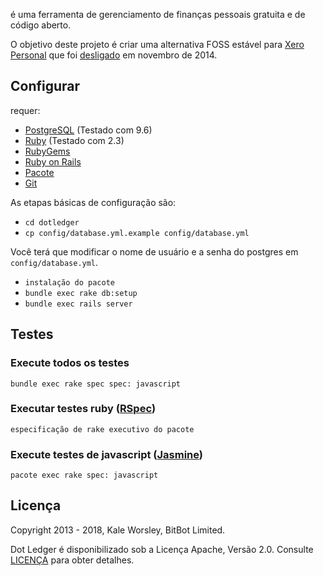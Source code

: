 é uma ferramenta de gerenciamento de finanças pessoais gratuita e de código aberto.

O objetivo deste projeto é criar uma alternativa FOSS estável para [Xero Personal](https://www.xero.com/personal/)
que foi [desligado](http://blog.xero.com/2013/08/winding-down-xero-personal-in-november-2014/) em novembro de 2014.

## Configurar

requer:

- [PostgreSQL](https://www.postgresql.org/) (Testado com 9.6)
- [Ruby](https://www.ruby-lang.org/) (Testado com 2.3)
- [RubyGems](https://rubygems.org/)
- [Ruby on Rails](http://rubyonrails.org/)
- [Pacote](https://bundler.io/)
- [Git](https://git-scm.com/)

As etapas básicas de configuração são:

- `cd dotledger`
- `cp config/database.yml.example config/database.yml`

Você terá que modificar o nome de usuário e a senha do postgres em `config/database.yml`.

- `instalação do pacote`
- `bundle exec rake db:setup`
- `bundle exec rails server`

## Testes

### Execute todos os testes

```
bundle exec rake spec spec: javascript
```

### Executar testes ruby ​​​​([RSpec](http://rspec.info/))

```
especificação de rake executivo do pacote
```

### Execute testes de javascript ([Jasmine](http://jasmine.github.io/))

```
pacote exec rake spec: javascript
```

## Licença

Copyright 2013 - 2018, Kale Worsley, BitBot Limited.

Dot Ledger é disponibilizado sob a Licença Apache, Versão 2.0. Consulte [LICENÇA](LICENÇA) para obter detalhes.